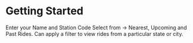 # Getting Started
Enter your  Name and Station Code
Select from -> Nearest, Upcoming and Past Rides.
Can apply a filter to view rides from a particular state or city.
